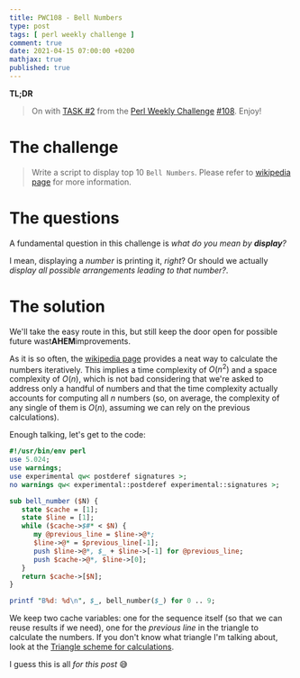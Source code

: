 ```yaml
---
title: PWC108 - Bell Numbers
type: post
tags: [ perl weekly challenge ]
comment: true
date: 2021-04-15 07:00:00 +0200
mathjax: true
published: true
---
```


**TL;DR**

> On with [TASK #2][] from the [Perl Weekly Challenge][] [#108][].
> Enjoy!

# The challenge

> Write a script to display top 10 `Bell Numbers`. Please refer to
> [wikipedia page][] for more information.

# The questions

A fundamental question in this challenge is *what do you mean by
**display**?*

I mean, displaying a *number* is printing it, *right*? Or should we
actually *display all possible arrangements leading to that number?*.

# The solution

We'll take the easy route in this, but still keep the door open for
possible future wast**AHEM**improvements.

As it is so often, the [wikipedia page][] provides a neat way to
calculate the numbers iteratively. This implies a time complexity of
$O(n^2)$ and a space complexity of $O(n)$, which is not bad considering
that we're asked to address only a handful of numbers and that the time
complexity actually accounts for computing all $n$ numbers (so, on
average, the complexity of any single of them is $O(n)$, assuming we can
rely on the previous calculations).

Enough talking, let's get to the code:

```perl
#!/usr/bin/env perl
use 5.024;
use warnings;
use experimental qw< postderef signatures >;
no warnings qw< experimental::postderef experimental::signatures >;

sub bell_number ($N) {
   state $cache = [1];
   state $line = [1];
   while ($cache->$#* < $N) {
      my @previous_line = $line->@*;
      $line->@* = $previous_line[-1];
      push $line->@*, $_ + $line->[-1] for @previous_line;
      push $cache->@*, $line->[0];
   }
   return $cache->[$N];
}

printf "B%d: %d\n", $_, bell_number($_) for 0 .. 9;
```

We keep two cache variables: one for the sequence itself (so that we can
reuse results if we need), one for the *previous line* in the triangle
to calculate the numbers. If you don't know what triangle I'm talking
about, look at the [Triangle scheme for calculations][triangle].

I guess this is all *for this post* 😅


[Perl Weekly Challenge]: https://perlweeklychallenge.org/
[#108]: https://perlweeklychallenge.org/blog/perl-weekly-challenge-108/
[TASK #2]: https://perlweeklychallenge.org/blog/perl-weekly-challenge-108/#TASK2
[Perl]: https://www.perl.org/
[wikipedia page]: https://en.wikipedia.org/wiki/Bell_number
[triangle]: https://en.wikipedia.org/wiki/Bell_number#Triangle_scheme_for_calculations
